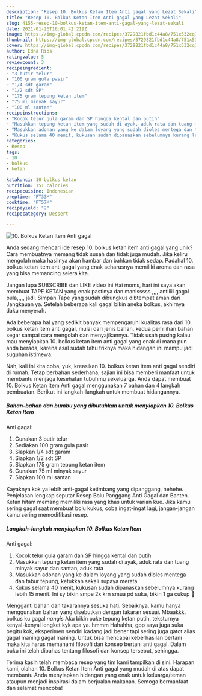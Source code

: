 ```yaml
---
description: "Resep 10. Bolkus Ketan Item Anti gagal yang Lezat Sekali"
title: "Resep 10. Bolkus Ketan Item Anti gagal yang Lezat Sekali"
slug: 4155-resep-10-bolkus-ketan-item-anti-gagal-yang-lezat-sekali
date: 2021-01-26T16:01:42.219Z
image: https://img-global.cpcdn.com/recipes/3729821fbd1c44a8/751x532cq70/10-bolkus-ketan-item-anti-gagal-foto-resep-utama.jpg
thumbnail: https://img-global.cpcdn.com/recipes/3729821fbd1c44a8/751x532cq70/10-bolkus-ketan-item-anti-gagal-foto-resep-utama.jpg
cover: https://img-global.cpcdn.com/recipes/3729821fbd1c44a8/751x532cq70/10-bolkus-ketan-item-anti-gagal-foto-resep-utama.jpg
author: Edna Rios
ratingvalue: 5
reviewcount: 3
recipeingredient:
- "3 butir telur"
- "100 gram gula pasir"
- "1/4 sdt garam"
- "1/2 sdt SP"
- "175 gram tepung ketan item"
- "75 ml minyak sayur"
- "100 ml santan"
recipeinstructions:
- "Kocok telur gula garam dan SP hingga kental dan putih"
- "Masukkan tepung ketan item yang sudah di ayak, aduk rata dan tuang minyak sayur dan santan, aduk rata"
- "Masukkan adonan yang ke dalam loyang yang sudah dioles mentega dan tabur tepung, ketukkan sekali supaya merata"
- "Kukus selama 40 menit, kukusan sudah dipanaskan sebelumnya kurang lebih 15 menit. Ini sy bikin smpe 2x krn smua pd suka, bikin 1 ga cukup 🤭"
categories:
- Resep
tags:
- 10
- bolkus
- ketan

katakunci: 10 bolkus ketan 
nutrition: 151 calories
recipecuisine: Indonesian
preptime: "PT33M"
cooktime: "PT57M"
recipeyield: "2"
recipecategory: Dessert

---
```



![10. Bolkus Ketan Item
Anti gagal](https://img-global.cpcdn.com/recipes/3729821fbd1c44a8/751x532cq70/10-bolkus-ketan-item-anti-gagal-foto-resep-utama.jpg)

Anda sedang mencari ide resep 10. bolkus ketan item
anti gagal yang unik? Cara membuatnya memang tidak susah dan tidak juga mudah. Jika keliru mengolah maka hasilnya akan hambar dan bahkan tidak sedap. Padahal 10. bolkus ketan item
anti gagal yang enak seharusnya memiliki aroma dan rasa yang bisa memancing selera kita.

Jangan lupa SUBSCRIBE dan LIKE video ini Hai moms, hari ini saya akan membuat TAPE KETAN yang enak pastinya dan manisssss ,,,, antiiiii gagal pula,,,,, jadi. Simpan Tape yang sudah dibungkus dibtempat aman dari Jangkauan ya. Setelah beberapa kali gagal bikin aneka bolkus, akhirnya daku menyerah.

Ada beberapa hal yang sedikit banyak mempengaruhi kualitas rasa dari 10. bolkus ketan item
anti gagal, mulai dari jenis bahan, kedua pemilihan bahan segar sampai cara mengolah dan menyajikannya. Tidak usah pusing kalau mau menyiapkan 10. bolkus ketan item
anti gagal yang enak di mana pun anda berada, karena asal sudah tahu triknya maka hidangan ini mampu jadi suguhan istimewa.


Nah, kali ini kita coba, yuk, kreasikan 10. bolkus ketan item
anti gagal sendiri di rumah. Tetap berbahan sederhana, sajian ini bisa memberi manfaat untuk membantu menjaga kesehatan tubuhmu sekeluarga. Anda dapat membuat 10. Bolkus Ketan Item
Anti gagal menggunakan 7 bahan dan 4 langkah pembuatan. Berikut ini langkah-langkah untuk membuat hidangannya.

<!--inarticleads1-->

##### Bahan-bahan dan bumbu yang dibutuhkan untuk menyiapkan 10. Bolkus Ketan Item
Anti gagal:

1. Gunakan 3 butir telur
1. Sediakan 100 gram gula pasir
1. Siapkan 1/4 sdt garam
1. Siapkan 1/2 sdt SP
1. Siapkan 175 gram tepung ketan item
1. Gunakan 75 ml minyak sayur
1. Siapkan 100 ml santan


Kayaknya kok ya lebih anti-gagal ketimbang yang dipanggang, hehehe. Penjelasan lengkap seputar Resep Bolu Panggang Anti Gagal dan Banten. Ketan hitam memang memiliki rasa yang khas untuk varian kue. Jika kamu sering gagal saat membuat bolu kukus, coba ingat-ingat lagi, jangan-jangan kamu sering memodifikasi resep. 

<!--inarticleads2-->

##### Langkah-langkah menyiapkan 10. Bolkus Ketan Item
Anti gagal:

1. Kocok telur gula garam dan SP hingga kental dan putih
1. Masukkan tepung ketan item yang sudah di ayak, aduk rata dan tuang minyak sayur dan santan, aduk rata
1. Masukkan adonan yang ke dalam loyang yang sudah dioles mentega dan tabur tepung, ketukkan sekali supaya merata
1. Kukus selama 40 menit, kukusan sudah dipanaskan sebelumnya kurang lebih 15 menit. Ini sy bikin smpe 2x krn smua pd suka, bikin 1 ga cukup 🤭


Mengganti bahan dan takarannya sesuka hati. Sebaiknya, kamu hanya menggunakan bahan yang disebutkan dengan takaran sesuai. Mbaakkk. bolkus ku gagal *nangis* Aku bikin pake tepung ketan putih, teksturnya kenyal-kenyal lengket kyk apa ya. hmmm Hahahha, gpp saya juga suka begitu kok, eksperimen sendiri kadang jadi bener tapi sering juga gatot alias gagal maning gagal maning. Untuk bisa mencapai keberhasilan bertani maka kita harus memahami filosofi dan konsep bertani anti gagal. Dalam buku ini telah dibahas tentang filosofi dan konsep tersebut, sehingga. 

Terima kasih telah membaca resep yang tim kami tampilkan di sini. Harapan kami, olahan 10. Bolkus Ketan Item
Anti gagal yang mudah di atas dapat membantu Anda menyiapkan hidangan yang enak untuk keluarga/teman ataupun menjadi inspirasi dalam berjualan makanan. Semoga bermanfaat dan selamat mencoba!
